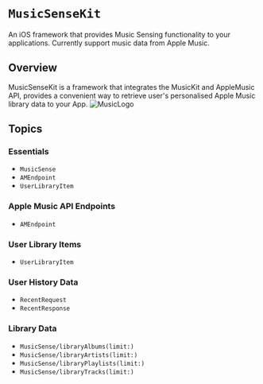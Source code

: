 # ``MusicSenseKit``

An iOS framework that provides Music Sensing functionality to your applications. Currently support music data from Apple Music.

## Overview

MusicSenseKit is a framework that integrates the MusicKit and AppleMusic API, provides a convenient way to retrieve user's personalised Apple Music library data to your App.
![MusicLogo](icon-large.png)

## Topics

### Essentials

- ``MusicSense``
- ``AMEndpoint``
- ``UserLibraryItem``

### Apple Music API Endpoints

- ``AMEndpoint``

### User Library Items

- ``UserLibraryItem``

### User History Data

- ``RecentRequest``
- ``RecentResponse``

### Library Data

- ``MusicSense/libraryAlbums(limit:)``
- ``MusicSense/libraryArtists(limit:)``
- ``MusicSense/libraryPlaylists(limit:)``
- ``MusicSense/libraryTracks(limit:)``
